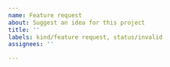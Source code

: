 ```yaml
---
name: Feature request
about: Suggest an idea for this project
title: ''
labels: kind/feature request, status/invalid
assignees: ''

---
```





